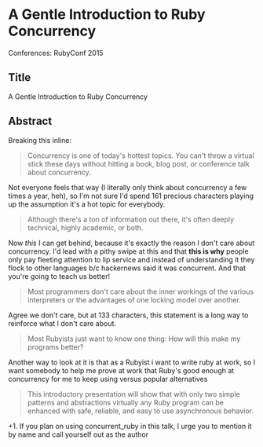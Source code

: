 # A Gentle Introduction to Ruby Concurrency

Conferences: RubyConf 2015

## Title

A Gentle Introduction to Ruby Concurrency

## Abstract

Breaking this inline:

> Concurrency is one of today's hottest topics. You can't throw a virtual stick these days without hitting a book, blog post, or conference talk about concurrency.

Not everyone feels that way (I literally only think about concurrency a few times a year, heh), so I'm not sure I'd spend 161 precious characters playing up the assumption it's a hot topic for everybody.

> Although there's a ton of information out there, it's often deeply technical, highly academic, or both.

Now _this_ I can get behind, because it's exactly the reason I don't care about concurrency. I'd lead with a pithy swipe at this and that **this is why** people only pay fleeting attention to lip service and instead of understanding it they flock to other languages b/c hackernews said it was concurrent. And that you're going to teach us better!

> Most programmers don't care about the inner workings of the various interpreters or the advantages of one locking model over another. 

Agree we don't care, but at 133 characters, this statement is a long way to reinforce what I don't care about.

> Most Rubyists just want to know one thing: How will this make my programs better? 

Another way to look at it is that as a Rubyist i want to write ruby at work, so I want somebody to help me prove at work that Ruby's good enough at concurrency for me to keep using versus popular alternatives

> This introductory presentation will show that with only two simple patterns and abstractions virtually any Ruby program can be enhanced with safe, reliable, and easy to use asynchronous behavior.

+1. If you plan on using concurrent_ruby in this talk, I urge you to mention it by name and call yourself out as the author
